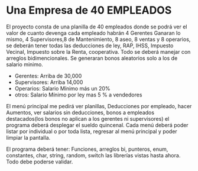 # Una Empresa de 40 EMPLEADOS

El proyecto consta de una planilla de 40 empleados donde se podrá ver el valor de cuanto devenga cada empleado habrán 4 Gerentes Ganaran lo mismo, 4 Supervisores,8 de Mantenimiento, 8 aseo, 8 ventas y 8 operarios, se deberán tener todas las deducciones de ley, RAP, IHSS, Impuesto Vecinal, Impuesto sobre la Renta, cooperativa. Todo se deberá manejar con arreglos bidimencionales. Se generaran bonos aleatorios solo a los de salario minimo.

- Gerentes: Arriba de 30,000
- Supervisores: Arriba 14,000
- Operarios: Salario Mínimo más un 20%
- otros: Salario Mínimo por ley mas 5 % a vendedores

El menú principal me pedirá ver planillas, Deducciones por empleado, hacer Aumentos, ver salarios sin deducciones, bonos a empleados destacados(los bonos no aplican a los gerentes ni supervisores) el programa deberá desplegar el sueldo quincenal.
Cada menú deberá poder listar por individual o por toda lista, regresar al menú principal y poder limpiar la pantalla.

El programa deberá tener:
Funciones, arreglos bi, punteros, enum, constantes, char, string, random, switch las librerías vistas hasta ahora. Todo debe poderse validar.
